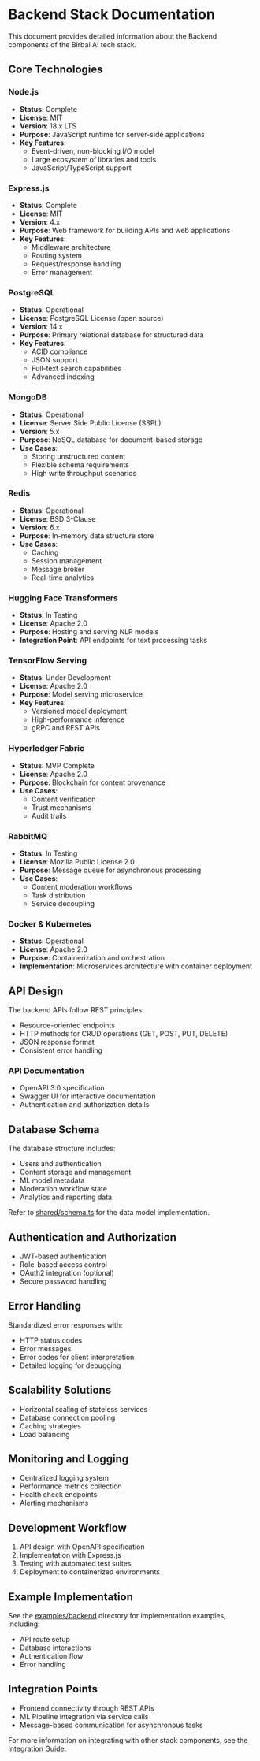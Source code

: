 # Backend Stack Documentation

This document provides detailed information about the Backend components of the Birbal AI tech stack.

## Core Technologies

### Node.js
- **Status**: Complete
- **License**: MIT
- **Version**: 18.x LTS
- **Purpose**: JavaScript runtime for server-side applications
- **Key Features**:
  - Event-driven, non-blocking I/O model
  - Large ecosystem of libraries and tools
  - JavaScript/TypeScript support

### Express.js
- **Status**: Complete
- **License**: MIT
- **Version**: 4.x
- **Purpose**: Web framework for building APIs and web applications
- **Key Features**:
  - Middleware architecture
  - Routing system
  - Request/response handling
  - Error management

### PostgreSQL
- **Status**: Operational
- **License**: PostgreSQL License (open source)
- **Version**: 14.x
- **Purpose**: Primary relational database for structured data
- **Key Features**:
  - ACID compliance
  - JSON support
  - Full-text search capabilities
  - Advanced indexing

### MongoDB
- **Status**: Operational
- **License**: Server Side Public License (SSPL)
- **Version**: 5.x
- **Purpose**: NoSQL database for document-based storage
- **Use Cases**:
  - Storing unstructured content
  - Flexible schema requirements
  - High write throughput scenarios

### Redis
- **Status**: Operational
- **License**: BSD 3-Clause
- **Version**: 6.x
- **Purpose**: In-memory data structure store
- **Use Cases**:
  - Caching
  - Session management
  - Message broker
  - Real-time analytics

### Hugging Face Transformers
- **Status**: In Testing
- **License**: Apache 2.0
- **Purpose**: Hosting and serving NLP models
- **Integration Point**: API endpoints for text processing tasks

### TensorFlow Serving
- **Status**: Under Development
- **License**: Apache 2.0
- **Purpose**: Model serving microservice
- **Key Features**:
  - Versioned model deployment
  - High-performance inference
  - gRPC and REST APIs

### Hyperledger Fabric
- **Status**: MVP Complete
- **License**: Apache 2.0
- **Purpose**: Blockchain for content provenance
- **Use Cases**:
  - Content verification
  - Trust mechanisms
  - Audit trails

### RabbitMQ
- **Status**: In Testing
- **License**: Mozilla Public License 2.0
- **Purpose**: Message queue for asynchronous processing
- **Use Cases**:
  - Content moderation workflows
  - Task distribution
  - Service decoupling

### Docker & Kubernetes
- **Status**: Operational
- **License**: Apache 2.0
- **Purpose**: Containerization and orchestration
- **Implementation**: Microservices architecture with container deployment

## API Design

The backend APIs follow REST principles:
- Resource-oriented endpoints
- HTTP methods for CRUD operations (GET, POST, PUT, DELETE)
- JSON response format
- Consistent error handling

### API Documentation
- OpenAPI 3.0 specification
- Swagger UI for interactive documentation
- Authentication and authorization details

## Database Schema

The database structure includes:
- Users and authentication
- Content storage and management
- ML model metadata
- Moderation workflow state
- Analytics and reporting data

Refer to [shared/schema.ts](../shared/schema.ts) for the data model implementation.

## Authentication and Authorization

- JWT-based authentication
- Role-based access control
- OAuth2 integration (optional)
- Secure password handling

## Error Handling

Standardized error responses with:
- HTTP status codes
- Error messages
- Error codes for client interpretation
- Detailed logging for debugging

## Scalability Solutions

- Horizontal scaling of stateless services
- Database connection pooling
- Caching strategies
- Load balancing

## Monitoring and Logging

- Centralized logging system
- Performance metrics collection
- Health check endpoints
- Alerting mechanisms

## Development Workflow

1. API design with OpenAPI specification
2. Implementation with Express.js
3. Testing with automated test suites
4. Deployment to containerized environments

## Example Implementation

See the [examples/backend](../examples/backend) directory for implementation examples, including:
- API route setup
- Database interactions
- Authentication flow
- Error handling

## Integration Points

- Frontend connectivity through REST APIs
- ML Pipeline integration via service calls
- Message-based communication for asynchronous tasks

For more information on integrating with other stack components, see the [Integration Guide](INTEGRATION.md).
